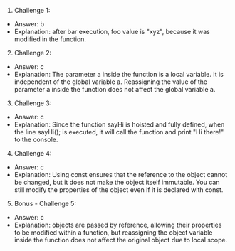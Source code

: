 1. Challenge 1:
  - Answer: b
  - Explanation:  after bar execution, foo value is "xyz", because it was modified in the function.


2. Challenge 2:
  - Answer: c
  - Explanation: The parameter a inside the function is a local variable. It is independent of the global variable a. Reassigning the value of the parameter a inside the function does not affect the global variable a.


3. Challenge 3:
  - Answer: c
  - Explanation: Since the function sayHi is hoisted and fully defined, when the line sayHi(); is executed, it will call the function and print "Hi there!" to the console.


4. Challenge 4:
  - Answer: c
  - Explanation: Using const ensures that the reference to the object cannot be changed, but it does not make the object itself immutable.
You can still modify the properties of the object even if it is declared with const.


5. Bonus - Challenge 5:
  - Answer: c 
  - Explanation:  objects are passed by reference, allowing their properties to be modified within a function, but reassigning the object variable inside the function does not affect the original object due to local scope.
